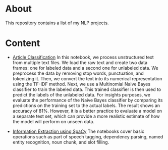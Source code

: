 # About 
This repository contains a list of my NLP projects.

# Content
- [Article Classification](ArticleClassification/text-classification.ipynb)
In this notebook, we process unstructured text from multiple text files. We load the raw text and create two data frames: one for labeled data and a second one for unlabeled data. We preprocess the data by removing stop words, punctuation, and tokenizing it. Then, we convert the text into its numerical representation using the TF-IDF method.
Next, we use a Multinomial Naive Bayes classifier to train the labeled data. This trained classifier is then used to predict the labels of the unlabeled data.
For insights purposes, we evaluate the performance of the Naive Bayes classifier by comparing its predictions on the training set to the actual labels. The result shows an accuracy of 81%. However, it is a better practice to evaluate a model on a separate test set, which can provide a more realistic estimate of how the model will perform on unseen data.

- [Information Extraction using SpaCy](InformationExtraction/)
The notebooks cover basic operations such as  part of speech tagging, dependency parsing, named entity recognition, noun chunk, and slot filling.